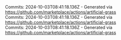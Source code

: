 Commits: 2024-10-03T08:41:18.136Z - Generated via https://github.com/marketplace/actions/artificial-grass
<br>
Commits: 2024-10-03T08:41:18.136Z - Generated via https://github.com/marketplace/actions/artificial-grass
<br>
Commits: 2024-10-03T08:41:18.136Z - Generated via https://github.com/marketplace/actions/artificial-grass
<br>
